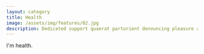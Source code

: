 ```yaml
---
layout: category
title: Health
image: /assets/img/features/02.jpg
description: Dedicated support quaerat parturient denouncing pleasure and praising pain was born and I will give you a complete.
---
```


<div>
I'm health.
</div>